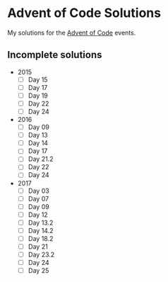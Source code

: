 # Advent of Code Solutions
 My solutions for the [Advent of Code](https://adventofcode.com/) events.

## Incomplete solutions
- 2015
  - [ ] Day 15
  - [ ] Day 17
  - [ ] Day 19
  - [ ] Day 22
  - [ ] Day 24

- 2016
  - [ ] Day 09
  - [ ] Day 13
  - [ ] Day 14
  - [ ] Day 17
  - [ ] Day 21.2
  - [ ] Day 22
  - [ ] Day 24

- 2017
  - [ ] Day 03
  - [ ] Day 07
  - [ ] Day 09
  - [ ] Day 12
  - [ ] Day 13.2
  - [ ] Day 14.2
  - [ ] Day 18.2
  - [ ] Day 21
  - [ ] Day 23.2
  - [ ] Day 24
  - [ ] Day 25